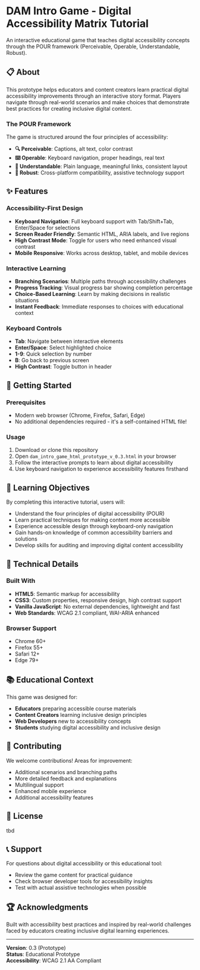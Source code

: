 # DAM Intro Game - Digital Accessibility Matrix Tutorial

An interactive educational game that teaches digital accessibility concepts through the POUR framework (Perceivable, Operable, Understandable, Robust).

## 📋 About

This prototype helps educators and content creators learn practical digital accessibility improvements through an interactive story format. Players navigate through real-world scenarios and make choices that demonstrate best practices for creating inclusive digital content.

### The POUR Framework

The game is structured around the four principles of accessibility:

- **🔍 Perceivable**: Captions, alt text, color contrast
- **⌨️ Operable**: Keyboard navigation, proper headings, real text
- **🧠 Understandable**: Plain language, meaningful links, consistent layout
- **🔧 Robust**: Cross-platform compatibility, assistive technology support

## ✨ Features

### Accessibility-First Design
- **Keyboard Navigation**: Full keyboard support with Tab/Shift+Tab, Enter/Space for selections
- **Screen Reader Friendly**: Semantic HTML, ARIA labels, and live regions
- **High Contrast Mode**: Toggle for users who need enhanced visual contrast
- **Mobile Responsive**: Works across desktop, tablet, and mobile devices

### Interactive Learning
- **Branching Scenarios**: Multiple paths through accessibility challenges
- **Progress Tracking**: Visual progress bar showing completion percentage
- **Choice-Based Learning**: Learn by making decisions in realistic situations
- **Instant Feedback**: Immediate responses to choices with educational context

### Keyboard Controls
- **Tab**: Navigate between interactive elements
- **Enter/Space**: Select highlighted choice
- **1-9**: Quick selection by number
- **B**: Go back to previous screen
- **High Contrast**: Toggle button in header

## 🚀 Getting Started

### Prerequisites
- Modern web browser (Chrome, Firefox, Safari, Edge)
- No additional dependencies required - it's a self-contained HTML file!

### Usage
1. Download or clone this repository
2. Open `dam_intro_game_html_prototype_v_0.3.html` in your browser
3. Follow the interactive prompts to learn about digital accessibility
4. Use keyboard navigation to experience accessibility features firsthand

## 🎯 Learning Objectives

By completing this interactive tutorial, users will:
- Understand the four principles of digital accessibility (POUR)
- Learn practical techniques for making content more accessible
- Experience accessible design through keyboard-only navigation
- Gain hands-on knowledge of common accessibility barriers and solutions
- Develop skills for auditing and improving digital content accessibility

## 🔧 Technical Details

### Built With
- **HTML5**: Semantic markup for accessibility
- **CSS3**: Custom properties, responsive design, high contrast support
- **Vanilla JavaScript**: No external dependencies, lightweight and fast
- **Web Standards**: WCAG 2.1 compliant, WAI-ARIA enhanced

### Browser Support
- Chrome 60+
- Firefox 55+
- Safari 12+
- Edge 79+

## 📚 Educational Context

This game was designed for:
- **Educators** preparing accessible course materials
- **Content Creators** learning inclusive design principles
- **Web Developers** new to accessibility concepts
- **Students** studying digital accessibility and inclusive design

## 🤝 Contributing

We welcome contributions! Areas for improvement:
- Additional scenarios and branching paths
- More detailed feedback and explanations
- Multilingual support
- Enhanced mobile experience
- Additional accessibility features

## 📄 License

tbd

## 📞 Support

For questions about digital accessibility or this educational tool:
- Review the game content for practical guidance
- Check browser developer tools for accessibility insights
- Test with actual assistive technologies when possible

## 🏆 Acknowledgments

Built with accessibility best practices and inspired by real-world challenges faced by educators creating inclusive digital learning experiences.

---

**Version**: 0.3 (Prototype)  
**Status**: Educational Prototype  
**Accessibility**: WCAG 2.1 AA Compliant
